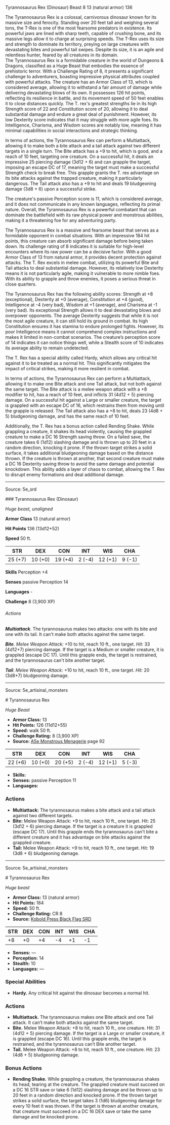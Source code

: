 <MonsterName/>Tyrannosaurus Rex (Dinosaur)</MonsterName>
<CreatureType/>Beast</CreatureType>
<CR/>8</CR>
<AC/>13 (natural armor)</AC>
<HP/>136</HP>
<summary>The Tyrannosaurus Rex is a colossal, carnivorous dinosaur known for its massive size and ferocity. Standing over 20 feet tall and weighing several tons, the T-Rex is one of the most fearsome predators in existence. Its powerful jaws are lined with sharp teeth, capable of crushing bone, and its massive legs allow it to charge at surprising speeds. The T-Rex uses its size and strength to dominate its territory, preying on large creatures with devastating bites and powerful tail swipes. Despite its size, it is an agile and relentless hunter, feared by all creatures in its domain.</summary>

<summary>The Tyrannosaurus Rex is a formidable creature in the world of Dungeons & Dragons, classified as a Huge Beast that embodies the essence of prehistoric terror. With a Challenge Rating of 8, it presents a significant challenge to adventurers, boasting impressive physical attributes coupled with powerful attacks. The creature has an Armor Class of 13, which is considered average, allowing it to withstand a fair amount of damage while delivering devastating blows of its own. It possesses 126 hit points, reflecting its resilience in battle, and its movement speed of 50 feet enables it to close distances quickly. The T. rex's greatest strengths lie in its high Strength score of 22 and Constitution score of 20, allowing it to deal substantial damage and endure a great deal of punishment. However, its low Dexterity score indicates that it may struggle with more agile foes. Its Intelligence, Charisma, and Wisdom scores are notably low, meaning it has minimal capabilities in social interactions and strategic thinking.</summary>

<detail>

In terms of actions, the Tyrannosaurus Rex can perform a Multiattack, allowing it to make both a bite attack and a tail attack against two different targets in a single turn. The Bite attack has a +9 to hit, which is good, and a reach of 10 feet, targeting one creature. On a successful hit, it deals an impressive 25 piercing damage (3d12 + 6) and can grapple the target, imposing an escape DC of 17, meaning the target must make a successful Strength check to break free. This grapple grants the T. rex advantage on its bite attacks against the trapped creature, making it particularly dangerous. The Tail attack also has a +9 to hit and deals 19 bludgeoning damage (3d8 + 6) upon a successful strike.

The creature's passive Perception score is 11, which is considered average, and it does not communicate in any known languages, reflecting its primal nature. Overall, the Tyrannosaurus Rex is a powerful combatant that can dominate the battlefield with its raw physical power and monstrous abilities, making it a threatening foe for any adventuring party.

The Tyrannosaurus Rex is a massive and fearsome beast that serves as a formidable opponent in combat situations. With an impressive 184 hit points, this creature can absorb significant damage before being taken down. Its challenge rating of 8 indicates it is suitable for high-level encounters where its raw power can be a decisive factor. With a good Armor Class of 13 from natural armor, it provides decent protection against attacks. The T. Rex excels in melee combat, utilizing its powerful Bite and Tail attacks to deal substantial damage. However, its relatively low Dexterity means it is not particularly agile, making it vulnerable to more nimble foes. With its ability to grapple and throw enemies, it poses a serious threat in close quarters.

The Tyrannosaurus Rex has the following ability scores: Strength at +8 (exceptional), Dexterity at +0 (average), Constitution at +4 (good), Intelligence at -4 (very bad), Wisdom at +1 (average), and Charisma at -1 (very bad). Its exceptional Strength allows it to deal devastating blows and overpower opponents. The average Dexterity suggests that while it is not the most agile creature, it can still hold its ground in combat. Its high Constitution ensures it has stamina to endure prolonged fights. However, its poor Intelligence means it cannot comprehend complex instructions and makes it limited in non-combat scenarios. The creature’s perception score of 14 indicates it can notice things well, while a Stealth score of 10 indicates its average ability to remain undetected.

The T. Rex has a special ability called Hardy, which allows any critical hit against it to be treated as a normal hit. This significantly mitigates the impact of critical strikes, making it more resilient in combat.

In terms of actions, the Tyrannosaurus Rex can perform a Multiattack, allowing it to make one Bite attack and one Tail attack, but not both against the same target. The Bite attack is a melee weapon attack with a +8 modifier to hit, has a reach of 10 feet, and inflicts 31 (4d12 + 5) piercing damage. On a successful hit against a Large or smaller creature, the target is grappled with an escape DC of 16, which restrains them from moving until the grapple is released. The Tail attack also has a +8 to hit, deals 23 (4d8 + 5) bludgeoning damage, and has the same reach of 10 feet.

Additionally, the T. Rex has a bonus action called Rending Shake. While grappling a creature, it shakes its head violently, causing the grappled creature to make a DC 16 Strength saving throw. On a failed save, the creature takes 6 (1d12) slashing damage and is thrown up to 20 feet in a random direction, knocking it prone. If the thrown target strikes a solid surface, it takes additional bludgeoning damage based on the distance thrown. If the creature is thrown at another, that second creature must make a DC 16 Dexterity saving throw to avoid the same damage and potential knockdown. This ability adds a layer of chaos to combat, allowing the T. Rex to disrupt enemy formations and deal additional damage.</detail>



---

Source: 5e_srd

<statblock>
### Tyrannosaurus Rex (Dinosaur)

*Huge beast, unaligned*

**Armor Class** 13 (natural armor)

**Hit Points** 136 (13d12+52)

**Speed** 50 ft.

| STR     | DEX     | CON     | INT    | WIS     | CHA    |
|---------|---------|---------|--------|---------|--------|
| 25 (+7) | 10 (+0) | 19 (+4) | 2 (-4) | 12 (+1) | 9 (-1) |

**Skills** Perception +4

**Senses** passive Perception 14

**Languages** -

**Challenge** 8 (3,900 XP)

###### Actions

***Multiattack***. The tyrannosaurus makes two attacks: one with its bite and one with its tail. It can't make both attacks against the same target.

***Bite***. *Melee Weapon Attack:* +10 to hit, reach 10 ft., one target. *Hit:* 33 (4d12+7) piercing damage. If the target is a Medium or smaller creature, it is grappled (escape DC 17). Until this grapple ends, the target is restrained, and the tyrannosaurus can't bite another target.

***Tail***. *Melee Weapon Attack:* +10 to hit, reach 10 ft., one target. *Hit:* 20 (3d8+7) bludgeoning damage.</statblock>




---

Source: 5e_artisinal_monsters

<statblock>
# Tyrannosaurus Rex

*Huge* *Beast*

- **Armor Class:** 13
- **Hit Points:** 126 (11d12+55)
- **Speed:** walk 50 ft.
- **Challenge Rating:** 8 (3,900 XP)
- **Source:** [A5e Monstrous Menagerie](https://enpublishingrpg.com/products/level-up-monstrous-menagerie-a5e) page 92

| STR | DEX | CON | INT | WIS | CHA |
| --- | --- | --- | --- | --- | --- |
| 22 (+6) | 10 (+0) | 20 (+5) | 2 (-4) | 12 (+1) | 5 (-3) |

- **Skills:** 
- **Senses:** passive Perception 11
- **Languages:** 

### Actions

- **Multiattack:** The tyrannosaurus makes a bite attack and a tail attack against two different targets.
- **Bite:** Melee Weapon Attack: +9 to hit, reach 10 ft., one target. Hit: 25 (3d12 + 6) piercing damage. If the target is a creature  it is grappled (escape DC 17). Until this grapple ends  the tyrannosaurus can't bite a different creature and it has advantage on bite attacks against the grappled creature.
- **Tail:** Melee Weapon Attack: +9 to hit, reach 10 ft., one target. Hit: 19 (3d8 + 6) bludgeoning damage.


</statblock>




---

Source: 5e_artisinal_monsters

<statblock>
# Tyrannosaurus Rex

*Huge beast*

- **Armor Class:** 13 (natural armor)
- **Hit Points:** 184
- **Speed:** 50 ft.
- **Challenge Rating:** CR 8
- **Source:** [Kobold Press Black Flag SRD](https://koboldpress.com/black-flag-roleplaying/)

| STR | DEX | CON | INT | WIS | CHA |
| --- | --- | --- | --- | --- | --- |
| +8 | +0 | +4 | -4 | +1 | -1 |

- **Senses:** —
- **Perception:** 14
- **Stealth:** 10
- **Languages:** —

### Special Abilities

- **Hardy.** Any critical hit against the dinosaur becomes a normal hit.

### Actions

- **Multiattack.** The tyrannosaurus makes one Bite attack and one Tail attack. It can’t make both attacks against the same target.
- **Bite.** Melee Weapon Attack: +8 to hit, reach 10 ft., one creature. Hit: 31 (4d12 + 5) piercing damage. If the target is a Large or smaller creature, it is grappled (escape DC 16). Until this grapple ends, the target is restrained, and the tyrannosaurus can’t Bite another target.
- **Tail.** Melee Weapon Attack: +8 to hit, reach 10 ft., one creature. Hit: 23 (4d8 + 5) bludgeoning damage.

### Bonus Actions

- **Rending Shake.** While grappling a creature, the tyrannosaurus shakes its head, tearing at the creature. The grappled creature must succeed on a DC 16 STR save or take 6 (1d12) slashing damage and be thrown up to 20 feet in a random direction and knocked prone. If the thrown target strikes a solid surface, the target takes 3 (1d6) bludgeoning damage for every 10 feet it was thrown. If the target is thrown at another creature, that creature must succeed on a DC 16 DEX save or take the same damage and be knocked prone.

</statblock>


